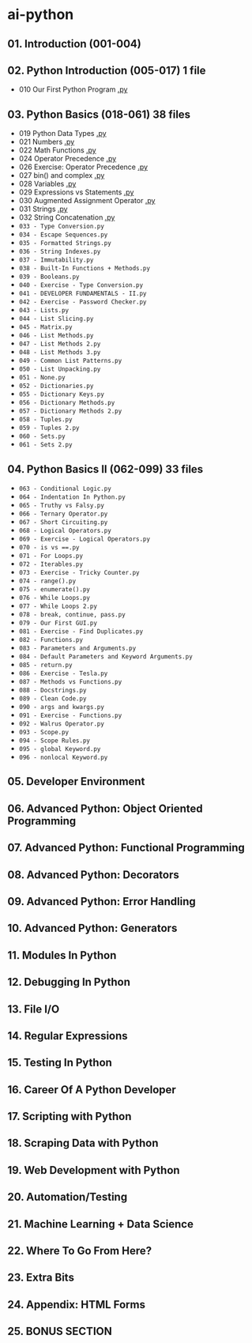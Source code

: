 # ai-python

## 01. Introduction (001-004)

## 02. Python Introduction (005-017) 1 file
- 010 Our First Python Program [.py](02-introduction/010-Our-First-Python-Program.py)

## 03. Python Basics (018-061) 38 files
- 019 Python Data Types [.py](03-basics-1/019-Python-Data-Types.py)
- 021 Numbers [.py](03-basics-1/021-Numbers.py)
- 022 Math Functions [.py](03-basics-1/022-Math-Functions.py)
- 024 Operator Precedence [.py](03-basics-1/024-Operator-Precedence.py)
- 026 Exercise: Operator Precedence [.py](03-basics-1/026-Exercise-Operator-Precedence.py)
- 027 bin() and complex [.py](03-basics-1/027-bin()-and-complex.py)
- 028 Variables [.py](03-basics-1/028-Variables.py)
- 029 Expressions vs Statements [.py](03-basics-1/029-Expressions-vs-Statements.py)
- 030 Augmented Assignment Operator [.py](03-basics-1/030-Augmented-Assignment-Operator.py)
- 031 Strings [.py](03-basics-1/031-Strings.py)
- 032 String Concatenation [.py](03-basics-1/032-String-Concatenation.py)
- `033 - Type Conversion.py`
- `034 - Escape Sequences.py`
- `035 - Formatted Strings.py`
- `036 - String Indexes.py`
- `037 - Immutability.py`
- `038 - Built-In Functions + Methods.py`
- `039 - Booleans.py`
- `040 - Exercise - Type Conversion.py`
- `041 - DEVELOPER FUNDAMENTALS - II.py`
- `042 - Exercise - Password Checker.py`
- `043 - Lists.py`
- `044 - List Slicing.py`
- `045 - Matrix.py`
- `046 - List Methods.py`
- `047 - List Methods 2.py`
- `048 - List Methods 3.py`
- `049 - Common List Patterns.py`
- `050 - List Unpacking.py`
- `051 - None.py`
- `052 - Dictionaries.py`
- `055 - Dictionary Keys.py`
- `056 - Dictionary Methods.py`
- `057 - Dictionary Methods 2.py`
- `058 - Tuples.py`
- `059 - Tuples 2.py`
- `060 - Sets.py`
- `061 - Sets 2.py`

## 04. Python Basics II (062-099) 33 files
- `063 - Conditional Logic.py`
- `064 - Indentation In Python.py`
- `065 - Truthy vs Falsy.py`
- `066 - Ternary Operator.py`
- `067 - Short Circuiting.py`
- `068 - Logical Operators.py`
- `069 - Exercise - Logical Operators.py`
- `070 - is vs ==.py`
- `071 - For Loops.py`
- `072 - Iterables.py`
- `073 - Exercise - Tricky Counter.py`
- `074 - range().py`
- `075 - enumerate().py`
- `076 - While Loops.py`
- `077 - While Loops 2.py`
- `078 - break, continue, pass.py`
- `079 - Our First GUI.py`
- `081 - Exercise - Find Duplicates.py`
- `082 - Functions.py`
- `083 - Parameters and Arguments.py`
- `084 - Default Parameters and Keyword Arguments.py`
- `085 - return.py`
- `086 - Exercise - Tesla.py`
- `087 - Methods vs Functions.py`
- `088 - Docstrings.py`
- `089 - Clean Code.py`
- `090 - args and kwargs.py`
- `091 - Exercise - Functions.py`
- `092 - Walrus Operator.py`
- `093 - Scope.py`
- `094 - Scope Rules.py`
- `095 - global Keyword.py`
- `096 - nonlocal Keyword.py`

## 05. Developer Environment
## 06. Advanced Python: Object Oriented Programming
## 07. Advanced Python: Functional Programming
## 08. Advanced Python: Decorators
## 09. Advanced Python: Error Handling
## 10. Advanced Python: Generators
## 11. Modules In Python
## 12. Debugging In Python
## 13. File I/O
## 14. Regular Expressions
## 15. Testing In Python
## 16. Career Of A Python Developer
## 17. Scripting with Python
## 18. Scraping Data with Python
## 19. Web Development with Python
## 20. Automation/Testing
## 21. Machine Learning + Data Science
## 22. Where To Go From Here?
## 23. Extra Bits
## 24. Appendix: HTML Forms
## 25. BONUS SECTION
